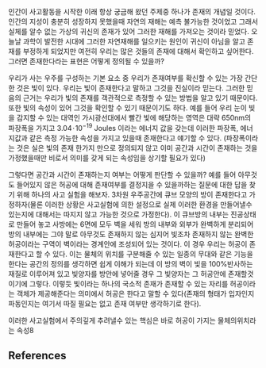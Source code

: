


인간이 사고활동을 시작한 이래 항상 궁금해 왔던 주제중 하나가 존재의 개념일 것이다. 인간의 지성이 충분히 성장하지 못했을때 자연의 재해는 예측 불가능한 것이었고 그래서 실체를 알수 없는 가상의 귀신의 존재가 있어 그러한 재해를 가져오는 것이라 믿었다. 오늘날 과학이 발전한 시대에 그러한 자연재해를 일으키는 원인이 귀신이 아님을 알고 존재를 부정하게 되었지만 여전히 우리는 많은 것들의 존재에 대해서 확인하고 싶어한다. 그러면 존재한다라는 표현은 어떻게 정의될 수 있을까?

우리가 사는 우주를 구성하는 기본 요소 중 우리가 존재여부를 확신할 수 있는 가장 간단한 것은 빛이 있다. 우리는 빛이 존재한다고 말하고 그것을 진실이라 믿는다. 그러한 믿음의 근거는 우리가 빛의 존재를 객관적으로 측정할 수 있는 방법을 알고 있기 때문이다. 또한 빛의 속성이 있어 그것을 확인할 수 있기 때문이기도 하다. 예를 들어 우리 눈이 빛을 감지할 수 있는 대역인 가시광선대에서 빨간 빛에 해당하는 영역은 대략 650nm의 파장폭을 가지고 $3.04 \!\cdot\! 10^{-19}$ Joules 이라는 에너지 값을 갖는데 이러한 파장폭, 에너지값과 같은 측정 가능한 속성을 가지고 있을때 존재한다고 얘기할 수 있다. (파장폭이라는 것은 실은 빛의 존재 한가지 만으로 정의되지 않고 이미 공간과 시간이 존재하는 것을 가정했을때만 비로서 의미를 갖게 되는 속성임을 상기할 필요가 있다)


그렇다면 공간과 시간이 존재하는지 여부는 어떻게 판단할 수 있을까? 예를 들어 아무것도 들어있지 않은 허공에 대해 존재여부를 결정지을 수 있을까하는 질문에 대한 답을 찾기 위해 하나의 사고 실험을 해보자. 3차원 우주공간에 큐브 모양의 방이 존재한다고 가정하자(물론 이러한 상황은 사고실험에 의한 설정으로 실제 이러한 환경을 만들어낼수 있는지에 대해서는 따지지 않고 가능한 것으로 가정한다). 이 큐브방의 내부는 진공상태로 만들어 놓고 사방에는 6면에 모두 벽을 세워 방의 내부와 외부가 완벽하게 분리되어 방의 내부에는 그야 말로 아무것도 존재하지 않는 심지어 빛조차 존재하지 않는 완벽한 허공이라는 구역이 벽이라는 경계안에 조성되어 있는 것이다. 이 경우 우리는 허공이 존재한다고 할 수 있다. 이는 물체의 위치를 구분해줄 수 있는 일종의 무대와 같은 기능을 한다는 공간의 정의를 생각하면 쉽게 이해가 되는데 이 방의 벽이 빛을 100%반사하는 재질로 이루어져 있고 빛양자를 방안에 넣어줄 경우 그 빛양자는 그 허공안에 존재할것이기에 그렇다. 이렇듯 빛이라는 하나의 국소적 존재가 존재할 수 있는 자리를 허공이라는 객체가 제공해준다는 의미에서 허공은 한다고 말할 수 있다(존재의 형태가 입자인지 파동인지는 여기서 따질 필요는 없고 존재 여부만 생각하기로 한다).

이러한 사고실험에서 주의깊게 추려낼수 있는 핵심은 바로 허공이 가지는 물체의위치라는 속성8



## References

[^1]: Absolute dimensions are static in the sense that their size or shape never changes by any means.